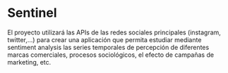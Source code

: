# Sentinel
El proyecto utilizará las APIs de las redes sociales principales (instagram, twitter,...) para crear una aplicación que permita estudiar mediante sentiment analysis las series temporales de percepción de diferentes marcas comerciales, procesos sociológicos, el efecto de campañas de marketing, etc.
